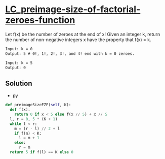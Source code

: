 # [LC_preimage-size-of-factorial-zeroes-function](https://leetcode.com/problems/preimage-size-of-factorial-zeroes-function)

Let f(x) be the number of zeroes at the end of x!
Given an integer k, return the number of non-negative integers x have the property that f(x) = k.

```txt
Input: k = 0
Output: 5 # 0!, 1!, 2!, 3!, and 4! end with k = 0 zeroes.

Input: k = 5
Output: 0
```

## Solution

* py

```py
def preimageSizeFZF(self, K):
  def f(x):
    return 0 if x < 5 else f(x // 5) + x // 5
  l, r = 0, 5 * (K + 1)
  while l < r:
    m = (r - l) // 2 + l
    if f(m) < K:
      l = m + 1
    else:
      r = m
  return 5 if f(l) == K else 0
```
